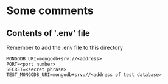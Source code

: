 # Some comments

## Contents of '.env' file

Remember to add the .env file to this directory

```
MONGODB_URI=mongodb+srv://<address>  
PORT=<port number>  
SECRET=<secret phrase>  
TEST_MONGODB_URI=mongodb+srv://<address of test database>
```
